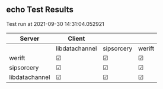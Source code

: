 ## echo Test Results
Test run at 2021-09-30 14:31:04.052921

| Server      | Client      |             |             |
|-------------|-------------|-------------|-------------|
|             | libdatachannel| sipsorcery  | werift      |
| werift      | &#9745;     | &#9745;     | &#9745;     |
| sipsorcery  | &#9745;     | &#9745;     | &#9745;     |
| libdatachannel| &#9745;     | &#9745;     | &#9745;     |
